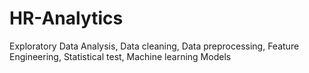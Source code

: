 # HR-Analytics
Exploratory Data Analysis, Data cleaning, Data preprocessing, Feature Engineering, Statistical test, Machine learning Models
